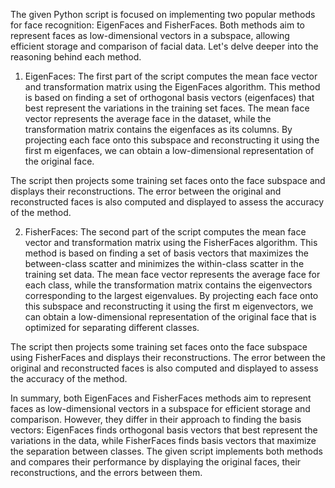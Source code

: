 The given Python script is focused on implementing two popular methods for face recognition: EigenFaces and FisherFaces. Both methods aim to represent faces as low-dimensional vectors in a subspace, allowing efficient storage and comparison of facial data. Let's delve deeper into the reasoning behind each method.

1. EigenFaces:
The first part of the script computes the mean face vector and transformation matrix using the EigenFaces algorithm. This method is based on finding a set of orthogonal basis vectors (eigenfaces) that best represent the variations in the training set faces. The mean face vector represents the average face in the dataset, while the transformation matrix contains the eigenfaces as its columns. By projecting each face onto this subspace and reconstructing it using the first m eigenfaces, we can obtain a low-dimensional representation of the original face.

The script then projects some training set faces onto the face subspace and displays their reconstructions. The error between the original and reconstructed faces is also computed and displayed to assess the accuracy of the method.

2. FisherFaces:
The second part of the script computes the mean face vector and transformation matrix using the FisherFaces algorithm. This method is based on finding a set of basis vectors that maximizes the between-class scatter and minimizes the within-class scatter in the training set data. The mean face vector represents the average face for each class, while the transformation matrix contains the eigenvectors corresponding to the largest eigenvalues. By projecting each face onto this subspace and reconstructing it using the first m eigenvectors, we can obtain a low-dimensional representation of the original face that is optimized for separating different classes.

The script then projects some training set faces onto the face subspace using FisherFaces and displays their reconstructions. The error between the original and reconstructed faces is also computed and displayed to assess the accuracy of the method.

In summary, both EigenFaces and FisherFaces methods aim to represent faces as low-dimensional vectors in a subspace for efficient storage and comparison. However, they differ in their approach to finding the basis vectors: EigenFaces finds orthogonal basis vectors that best represent the variations in the data, while FisherFaces finds basis vectors that maximize the separation between classes. The given script implements both methods and compares their performance by displaying the original faces, their reconstructions, and the errors between them.